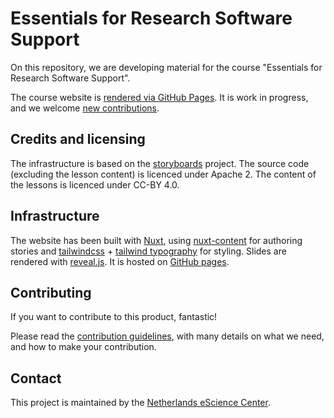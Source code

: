 # Essentials for Research Software Support

On this repository, we are developing material for the course "Essentials for
Research Software Support".

The course website is [rendered via GitHub Pages](https://esciencecenter-digital-skills.github.io/software-support-essentials/).
It is work in progress, and we welcome [new contributions](CONTRIBUTING.md).

## Credits and licensing

The infrastructure is based on the
[storyboards](https://www.research-software.nl/software/storyboards) project.
The source code (excluding the lesson content) is licenced under Apache 2.
The content of the lessons is licenced under CC-BY 4.0.

## Infrastructure

The website has been built with [Nuxt](https://nuxtjs.org), using
[nuxt-content](https://content.nuxtjs.org/) for authoring stories and
[tailwindcss](https://tailwindcss.com/docs/installation) + [tailwind
typography](https://tailwindcss.com/docs/typography-plugin) for styling.
Slides are rendered with [reveal.js](https://revealjs.com/).
It is hosted on [GitHub pages](https://nuxtjs.org/deployments/github-pages/).

## Contributing

If you want to contribute to this product, fantastic!

Please read the [contribution guidelines](CONTRIBUTING.md), with many details
on what we need, and how to make your contribution.

## Contact

This project is maintained by the [Netherlands eScience Center](https://www.esciencecenter.nl/).
